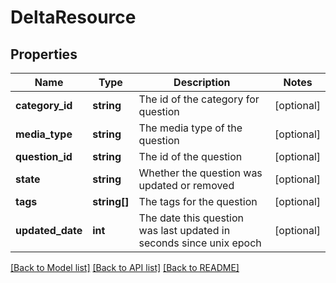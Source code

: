 # DeltaResource

## Properties
Name | Type | Description | Notes
------------ | ------------- | ------------- | -------------
**category_id** | **string** | The id of the category for question | [optional] 
**media_type** | **string** | The media type of the question | [optional] 
**question_id** | **string** | The id of the question | [optional] 
**state** | **string** | Whether the question was updated or removed | [optional] 
**tags** | **string[]** | The tags for the question | [optional] 
**updated_date** | **int** | The date this question was last updated in seconds since unix epoch | [optional] 

[[Back to Model list]](../README.md#documentation-for-models) [[Back to API list]](../README.md#documentation-for-api-endpoints) [[Back to README]](../README.md)


